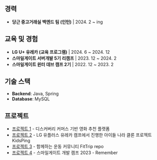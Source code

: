 ## 경력
- **당근 중고거래실 백엔드 팀 (인턴)** | 2024. 2 ~ ing

## 교육 및 경험
- **LG U+ 유레카 (교육 프로그램)** | 2024. 6 ~ 2024. 12
- **스마일게이트 서버개발 5기 리캠프** | 2023. 12 ~ 2024. 2
- **스마일게이트 윈터 데브 캠프 2기** | 2022. 12 ~ 2023. 2

## 기술 스택
- **Backend**: Java, Spring
- **Database**: MySQL

## 프로젝트
- [프로젝트 1](https://github.com/LG-URECA-FINAL-TEAM8/filmeet-backend) - 디스커버리 커머스 기반 영화 추천 플랫폼
- [프로젝트 2](https://github.com/LG-Eureka-Backend-Team4/KidsPing-server) - LG 유플러스 유레카 캠프에서 진행한 아이들 나라 클론 프로젝트 KidsPing
- [프로젝트 3](https://github.com/hobbytrip/hobbytrip) - 함께하는 운동 커뮤니티 FitTrip repo
- [프로젝트 4](https://github.com/sgdevcamp2023/remember) - 스마일게이트 개발 캠프 2023 - Remember
